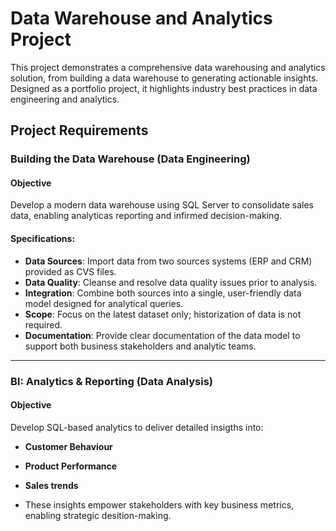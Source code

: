 # Data Warehouse and Analytics Project
This project demonstrates a comprehensive data warehousing and analytics solution, from building a data warehouse to generating actionable insights. Designed as a portfolio project, it highlights industry best practices in data engineering and analytics.

## Project Requirements

### Building the Data Warehouse (Data Engineering)

#### Objective
Develop a modern data warehouse using SQL Server to consolidate sales data, enabling analyticas reporting and infirmed decision-making.

#### Specifications:
- **Data Sources**: Import data from two sources systems (ERP and CRM) provided as CVS files.
- **Data Quality**: Cleanse and resolve data quality issues prior to analysis.
- **Integration**: Combine both sources into a single, user-friendly data model designed for analytical queries.
- **Scope**: Focus on the latest dataset only; historization of data is not required.
- **Documentation**: Provide clear documentation of the data model to support both business stakeholders and analytic teams.

---

### BI: Analytics & Reporting (Data Analysis)

#### Objective
Develop SQL-based analytics to deliver detailed insigths into:
- **Customer Behaviour**
- **Product Performance**
- **Sales trends**

- These insights empower stakeholders with key business metrics, enabling strategic desition-making.

